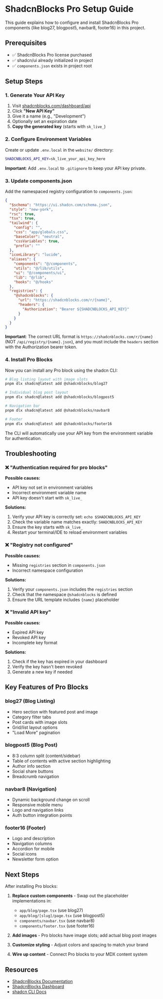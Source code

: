 # ShadcnBlocks Pro Setup Guide

This guide explains how to configure and install ShadcnBlocks Pro components (like blog27, blogpost5, navbar8, footer16) in this project.

## Prerequisites

- ✅ ShadcnBlocks Pro license purchased
- ✅ shadcn/ui already initialized in project
- ✅ `components.json` exists in project root

## Setup Steps

### 1. Generate Your API Key

1. Visit [shadcnblocks.com/dashboard/api](https://shadcnblocks.com/dashboard/api)
2. Click **"New API Key"**
3. Give it a name (e.g., "Development")
4. Optionally set an expiration date
5. **Copy the generated key** (starts with `sk_live_`)

### 2. Configure Environment Variables

Create or update `.env.local` in the `website/` directory:

```bash
SHADCNBLOCKS_API_KEY=sk_live_your_api_key_here
```

**Important**: Add `.env.local` to `.gitignore` to keep your API key private.

### 3. Update components.json

Add the namespaced registry configuration to `components.json`:

```json
{
  "$schema": "https://ui.shadcn.com/schema.json",
  "style": "new-york",
  "rsc": true,
  "tsx": true,
  "tailwind": {
    "config": "",
    "css": "app/globals.css",
    "baseColor": "neutral",
    "cssVariables": true,
    "prefix": ""
  },
  "iconLibrary": "lucide",
  "aliases": {
    "components": "@/components",
    "utils": "@/lib/utils",
    "ui": "@/components/ui",
    "lib": "@/lib",
    "hooks": "@/hooks"
  },
  "registries": {
    "@shadcnblocks": {
      "url": "https://shadcnblocks.com/r/{name}",
      "headers": {
        "Authorization": "Bearer ${SHADCNBLOCKS_API_KEY}"
      }
    }
  }
}
```

**Important**: The correct URL format is `https://shadcnblocks.com/r/{name}` (NOT `/api/registry/{name}.json`), and you must include the `headers` section with the Authorization bearer token.

### 4. Install Pro Blocks

Now you can install any Pro block using the shadcn CLI:

```bash
# Blog listing layout with image slots
pnpm dlx shadcn@latest add @shadcnblocks/blog27

# Individual blog post layout
pnpm dlx shadcn@latest add @shadcnblocks/blogpost5

# Navigation bar
pnpm dlx shadcn@latest add @shadcnblocks/navbar8

# Footer
pnpm dlx shadcn@latest add @shadcnblocks/footer16
```

The CLI will automatically use your API key from the environment variable for authentication.

## Troubleshooting

### ❌ "Authentication required for pro blocks"

**Possible causes:**
- API key not set in environment variables
- Incorrect environment variable name
- API key doesn't start with `sk_live_`

**Solutions:**
1. Verify your API key is correctly set: `echo $SHADCNBLOCKS_API_KEY`
2. Check the variable name matches exactly: `SHADCNBLOCKS_API_KEY`
3. Ensure the key starts with `sk_live_`
4. Restart your terminal/IDE to reload environment variables

### ❌ "Registry not configured"

**Possible causes:**
- Missing `registries` section in `components.json`
- Incorrect namespace configuration

**Solutions:**
1. Verify your `components.json` includes the `registries` section
2. Check that the namespace `@shadcnblocks` is defined
3. Ensure the URL template includes `{name}` placeholder

### ❌ "Invalid API key"

**Possible causes:**
- Expired API key
- Revoked API key
- Incomplete key format

**Solutions:**
1. Check if the key has expired in your dashboard
2. Verify the key hasn't been revoked
3. Generate a new key if needed

## Key Features of Pro Blocks

### blog27 (Blog Listing)
- Hero section with featured post and image
- Category filter tabs
- Post cards with image slots
- Grid/list layout options
- "Load More" pagination

### blogpost5 (Blog Post)
- 8:3 column split (content/sidebar)
- Table of contents with active section highlighting
- Author info section
- Social share buttons
- Breadcrumb navigation

### navbar8 (Navigation)
- Dynamic background change on scroll
- Responsive mobile menu
- Logo and navigation links
- Auth button integration points

### footer16 (Footer)
- Logo and description
- Navigation columns
- Accordion for mobile
- Social icons
- Newsletter form option

## Next Steps

After installing Pro blocks:

1. **Replace custom components** - Swap out the placeholder implementations in:
   - `app/blog/page.tsx` (use blog27)
   - `app/blog/[slug]/page.tsx` (use blogpost5)
   - `components/navbar.tsx` (use navbar8)
   - `components/footer.tsx` (use footer16)

2. **Add images** - Pro blocks have image slots; add actual blog post images

3. **Customize styling** - Adjust colors and spacing to match your brand

4. **Wire up content** - Connect Pro blocks to your MDX content system

## Resources

- [ShadcnBlocks Documentation](https://docs.shadcnblocks.com/)
- [ShadcnBlocks Dashboard](https://shadcnblocks.com/dashboard)
- [shadcn CLI Docs](https://ui.shadcn.com/docs/cli)
